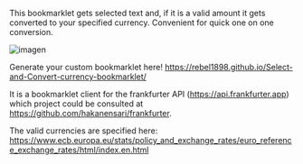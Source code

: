 This bookmarklet gets selected text and, if it is a valid amount it gets converted to your specified currency.
Convenient for quick one on one conversion.

![imagen](https://github.com/user-attachments/assets/1051a358-1538-4019-9e3c-a24770c4a3ea)

Generate your custom bookmarklet here!
https://rebel1898.github.io/Select-and-Convert-currency-bookmarklet/


It is a bookmarklet client for the frankfurter API (https://api.frankfurter.app) which project could be consulted at https://github.com/hakanensari/frankfurter.

The valid currencies are specified here:
https://www.ecb.europa.eu/stats/policy_and_exchange_rates/euro_reference_exchange_rates/html/index.en.html

